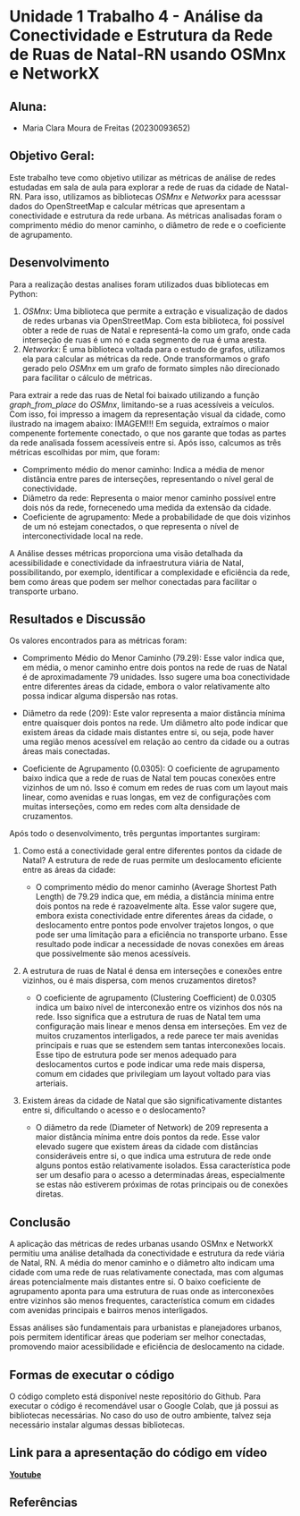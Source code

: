 # Unidade 1 Trabalho 4 - Análise da Conectividade e Estrutura da Rede de Ruas de Natal-RN usando OSMnx e NetworkX

## Aluna:  
- Maria Clara Moura de Freitas (20230093652)

## Objetivo Geral:  
Este trabalho teve como objetivo utilizar as métricas de análise de redes estudadas em sala de aula para explorar a rede de ruas da cidade de Natal-RN. Para isso, utilizamos as bibliotecas *OSMnx* e *Networkx* para acesssar dados do OpenStreetMap e calcular métricas que apresentam a conectividade e estrutura da rede urbana. As métricas analisadas foram o comprimento médio do menor caminho, o diâmetro de rede e o coeficiente de agrupamento.


## Desenvolvimento  
Para a realização destas analises foram utilizados duas bibliotecas em Python:
1. *OSMnx*: Uma biblioteca que permite a extração e visualização de dados de redes urbanas via OpenStreetMap. Com esta biblioteca, foi possível obter a rede de ruas de Natal e representá-la como um grafo, onde cada interseção de ruas é um nó e cada segmento de rua é uma aresta.
2. *Networkx*: É uma biblioteca voltada para o estudo de grafos, utilizamos ela para calcular as métricas da rede. Onde transformamos o grafo gerado pelo *OSMnx* em um grafo de formato simples não direcionado para facilitar o cálculo de métricas.

Para extrair a rede das ruas de Netal foi baixado utilizando a função *graph_from_place* do *OSMnx*, limitando-se a ruas acessíveis a veículos. Com isso, foi impresso a imagem da representação visual da cidade, como ilustrado na imagem abaixo:
IMAGEM!!!
Em seguida, extraímos o maior compenente fortemente conectado, o que nos garante que todas as partes da rede analisada fossem acessíveis entre si. Após isso, calcumos as três métricas escolhidas por mim, que foram:
* Comprimento médio do menor caminho: Indica a média de menor distância entre pares de interseções, representando o nível geral de conectividade.
* Diâmetro da rede: Representa o maior menor caminho possível entre dois nós da rede, fornecenedo uma medida da extensão da cidade.
* Coeficiente de agrupamento: Mede a probabilidade de que dois vizinhos de um nó estejam conectados, o que representa o nível de interconectividade local na rede.

A Análise desses métricas proporciona uma visão detalhada da acessibilidade e conectividade da infraestrutura viária de Natal, possibilitando, por exemplo, identificar a complexidade e eficiência da rede, bem como áreas que podem ser melhor conectadas para facilitar o transporte urbano.

## Resultados e Discussão
Os valores encontrados para as métricas foram:
* Comprimento Médio do Menor Caminho (79.29): Esse valor indica que, em média, o menor caminho entre dois pontos na rede de ruas de Natal é de aproximadamente 79 unidades. Isso sugere uma boa conectividade entre diferentes áreas da cidade, embora o valor relativamente alto possa indicar alguma dispersão nas rotas.

* Diâmetro da rede (209): Este valor representa a maior distância mínima entre quaisquer dois pontos na rede. Um diâmetro alto pode indicar que existem áreas da cidade mais distantes entre si, ou seja, pode haver uma região menos acessível em relação ao centro da cidade ou a outras áreas mais conectadas.

* Coeficiente de Agrupamento (0.0305): O coeficiente de agrupamento baixo indica que a rede de ruas de Natal tem poucas conexões entre vizinhos de um nó. Isso é comum em redes de ruas com um layout mais linear, como avenidas e ruas longas, em vez de configurações com muitas interseções, como em redes com alta densidade de cruzamentos.

Após todo o desenvolvimento, três perguntas importantes surgiram:
1. Como está a conectividade geral entre diferentes pontos da cidade de Natal? A estrutura de rede de ruas permite um deslocamento eficiente entre as áreas da cidade:
    * O comprimento médio do menor caminho (Average Shortest Path Length) de 79.29 indica que, em média, a distância mínima entre dois pontos na rede é razoavelmente alta. Esse valor sugere que, embora exista conectividade entre diferentes áreas da cidade, o deslocamento entre pontos pode envolver trajetos longos, o que pode ser uma limitação para a eficiência no transporte urbano. Esse resultado pode indicar a necessidade de novas conexões em áreas que possivelmente são menos acessíveis.
   
2. A estrutura de ruas de Natal é densa em interseções e conexões entre vizinhos, ou é mais dispersa, com menos cruzamentos diretos?
   * O coeficiente de agrupamento (Clustering Coefficient) de 0.0305 indica um baixo nível de interconexão entre os vizinhos dos nós na rede. Isso significa que a estrutura de ruas de Natal tem uma configuração mais linear e menos densa em interseções. Em vez de muitos cruzamentos interligados, a rede parece ter mais avenidas principais e ruas que se estendem sem tantas interconexões locais. Esse tipo de estrutura pode ser menos adequado para deslocamentos curtos e pode indicar uma rede mais dispersa, comum em cidades que privilegiam um layout voltado para vias arteriais.
   
3. Existem áreas da cidade de Natal que são significativamente distantes entre si, dificultando o acesso e o deslocamento?
    * O diâmetro da rede (Diameter of Network) de 209 representa a maior distância mínima entre dois pontos da rede. Esse valor elevado sugere que existem áreas da cidade com distâncias consideráveis entre si, o que indica uma estrutura de rede onde alguns pontos estão relativamente isolados. Essa característica pode ser um desafio para o acesso a determinadas áreas, especialmente se estas não estiverem próximas de rotas principais ou de conexões diretas.
  
## Conclusão

A aplicação das métricas de redes urbanas usando OSMnx e NetworkX permitiu uma análise detalhada da conectividade e estrutura da rede viária de Natal, RN. A média do menor caminho e o diâmetro alto indicam uma cidade com uma rede de ruas relativamente conectada, mas com algumas áreas potencialmente mais distantes entre si. O baixo coeficiente de agrupamento aponta para uma estrutura de ruas onde as interconexões entre vizinhos são menos frequentes, característica comum em cidades com avenidas principais e bairros menos interligados.

Essas análises são fundamentais para urbanistas e planejadores urbanos, pois permitem identificar áreas que poderiam ser melhor conectadas, promovendo maior acessibilidade e eficiência de deslocamento na cidade.

## Formas de executar o código

O código completo está disponível neste repositório do Github. Para executar o código é recomendável usar o Google Colab, que já possui as bibliotecas necessárias. No caso do uso de outro ambiente, talvez seja necessário instalar algumas dessas bibliotecas.

## Link para a apresentação do código em vídeo

[**Youtube**](https://youtu.be)

## Referências


